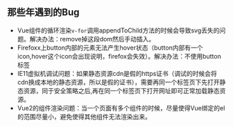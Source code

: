 ## 那些年遇到的Bug
- Vue组件的循环渲染`v-for`调用appendToChild方法的时候会导致svg丢失的问题。解决办法：remove掉这段dom然后手动插入。
- Firefoxx上button内部的元素无法产生hover状态（button内部有一个icon,hover这个icon会出现说明，firefox会失效）。解决办法：不使用button标签
- IE11虚拟机调试问题：如果静态资源cdn是假的https证书（调试的时候会将cdn换成本地的静态资源，所以是假的证书），需要再同一个标签页下先打开静态资源，同于安全策略之后,再在同一个标签页下打开网址即可正常加载静态资源。
- Vue2的组件渲染问题：当一个页面有多个组件的时候，尽量使得Vue绑定的el的范围尽量小，避免使得其他组件无法渲染出来。
